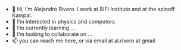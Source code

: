 - 👋 Hi, I’m Alejandro Rivero. I work at BIFI Instituto and at the spinoff Kampal. 
- 👀 I’m interested in physics and computers
- 🌱 I’m currently learning ...
- 💞️ I’m looking to collaborate on ...
- 📫 you can reach me here, or via email at al.rivero at gmail

<!---
arivero/arivero is a ✨ special ✨ repository because its `README.md` (this file) appears on your GitHub profile.
You can click the Preview link to take a look at your changes.
--->
